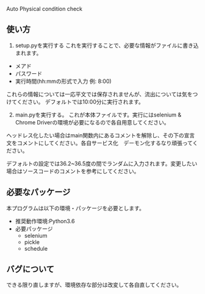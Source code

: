 Auto Physical condition check
## 使い方
1. setup.pyを実行する
これを実行することで、必要な情報がファイルに書き込まれます。
- メアド
- パスワード
- 実行時間(hh:mmの形式で入力 例: 8:00)

これらの情報については一応平文では保存されませんが、流出については気をつけてください。
デフォルトでは10:00分に実行されます。

2. main.pyを実行する。
これが本体ファイルです。実行にはselenium & Chrome Driverの環境が必要になるので各自用意してください。

ヘッドレス化したい場合はmain関数内にあるコメントを解除し、その下の宣言文をコメントにしてください。各自サービス化　デーモン化するなり頑張ってください。

デフォルトの設定では36.2~36.5度の間でランダムに入力されます。変更したい場合はソースコードのコメントを参考にしてください。

## 必要なパッケージ
本プログラムは以下の環境・パッケージを必要とします。
- 推奨動作環境:Python3.6
- 必要パッケージ
    - selenium
    - pickle
    - schedule

## バグについて
できる限り直しますが、環境依存な部分は改変して各自直してください。
